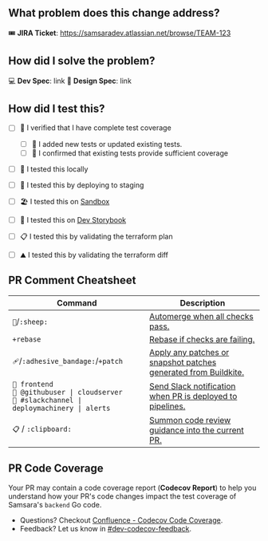 ## What problem does this change address?

🎟 **JIRA Ticket**: https://samsaradev.atlassian.net/browse/TEAM-123

<!-- Summarize the bug, missing feature, or other issue that this change addresses. In essence, why are you making this change? -->

## How did I solve the problem?

💻 **Dev Spec**: link
🎨 **Design Spec**: link

<!-- Describe your changes. For frontend changes, include screenshot(s) or GIF -->

## How did I test this?
- [ ] 📜  I verified that I have complete test coverage
  - [ ] 🤖 I added new tests or updated existing tests.
  - [ ] 📜 I confirmed that existing tests provide sufficient coverage
- [ ] 🏡 I tested this locally
- [ ] 🌁 I tested this by deploying to staging
- [ ] 🏖️ I tested this on [Sandbox]() <!-- Consider adding a relevant sandbox link for your reviewer: [Sandbox](http://branch-dashedbranchname.sandbox.internal.samsara.com) -->
- [ ] 🎨 I tested this on [Dev Storybook]() <!-- Consider adding a relevant dev storybook link for your reviewer: [Dev Storybook](https://dev-storybook.internal.com/branches/dashedbranchname/index.html) -->
- [ ] 📋 I tested this by validating the terraform plan
- [ ] ⛰️ I tested this by validating the terraform diff





















## <!-- Developers, ignore template below -->
## PR Comment Cheatsheet

| Command                                                                                             | Description                                                                                                                                                                                            |
| --------------------------------------------------------------------------------------------------- | ------------------------------------------------------------------------------------------------------------------------------------------------------------------------------------------------------ |
| `🐑`/`:sheep:`                                                                                      | [Automerge when all checks pass.](https://samsaradev.atlassian.net/wiki/spaces/RD/pages/2118883284/SheepMachine#Merging)                                                                      |
| `+rebase`                                                                                           | [Rebase if checks are failing.](https://samsaradev.atlassian.net/wiki/spaces/RD/pages/2118883284/SheepMachine#Rebase)                                  |
| `🩹`/`:adhesive_bandage:`/`+patch`                                                                  | [Apply any patches or snapshot patches generated from Buildkite.](https://samsaradev.atlassian.net/wiki/spaces/RD/pages/2118883284/SheepMachine#%F0%9F%A9%B9-Snapshots) |
| `🔔 frontend`<br>`🔔 @githubuser \| cloudserver`<br>`🔔 #slackchannel \| deploymachinery \| alerts` | [Send Slack notification when PR is deployed to pipelines.](https://samsaradev.atlassian.net/wiki/spaces/RD/pages/2187336115/How+to+Deploy+Notifications)
| `📋` / `:clipboard:`                                                                  					 | [Summon code review guidance into the current PR.](https://samsaradev.atlassian.net/wiki/x/14GMrw) ||

## PR Code Coverage

Your PR may contain a code coverage report (**Codecov Report**) to help you understand how your PR's code changes impact the test coverage of Samsara's `backend` Go code.

* Questions?  Checkout [Confluence - Codecov Code Coverage](https://samsaradev.atlassian.net/wiki/spaces/RD/pages/2516485094/Codecov+Code+Coverage).
* Feedback?  Let us know in [#dev-codecov-feedback](https://samsara.enterprise.slack.com/archives/C06A1FMMZJN).
